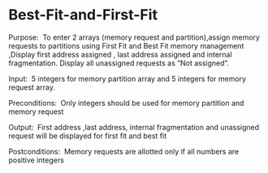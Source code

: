 # Best-Fit-and-First-Fit

Purpose:  To enter 2 arrays (memory request and partition),assign memory requests to partitions using First Fit and Best Fit memory management ,Display first address assigned , last address assigned and internal fragmentation. Display all unassigned requests as “Not assigned”.

Input:  5 integers for memory partition array and 5 integers for memory request array.
 
Preconditions:  Only integers should be used for memory partition and memory request
 
Output:  First address ,last address, internal fragmentation and unassigned request will be displayed for first fit and best fit
 
Postconditions:  Memory requests are allotted only if all numbers are positive integers 
